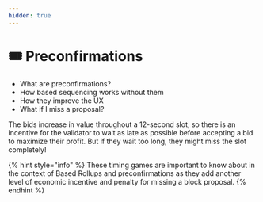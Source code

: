 ```yaml
---
hidden: true
---
```


# 🎟️ Preconfirmations

* What are preconfirmations?
* How based sequencing works without them
* How they improve the UX
* What if I miss a proposal?







The bids increase in value throughout a 12-second slot, so there is an incentive for the validator to wait as late as possible before accepting a bid to maximize their profit. But if they wait too long, they might miss the slot completely!&#x20;

{% hint style="info" %}
These timing games are important to know about in the context of Based Rollups and preconfirmations as they add another level of economic incentive and penalty for missing a block proposal.
{% endhint %}

